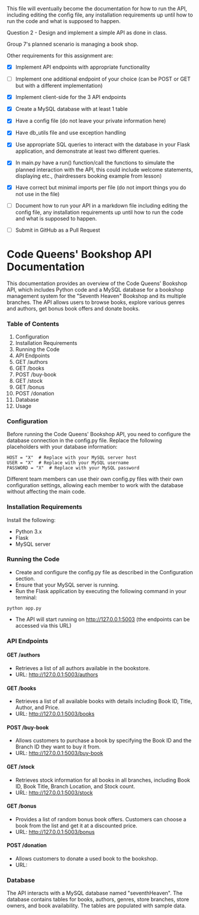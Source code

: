 This file will eventually become the documentation for how to run the API, including editing the config file, any installation requirements up until how to run the code and what is supposed to happen.

Question 2 - Design and implement a simple API as done in class. 

Group 7's planned scenario is managing a book shop.

Other requirements for this assignment are:

- [X] Implement API endpoints with appropriate functionality
- [ ] Implement one additional endpoint of your choice (can be POST or GET but with a different implementation)
- [X] Implement client-side for the 3 API endpoints
- [X] Create a MySQL database with at least 1 table
- [X] Have a config file (do not leave your private information here)
- [X] Have db_utils file and use exception handling
- [X] Use appropriate SQL queries to interact with the database in your Flask application, and demonstrate at least two different queries.
- [X] In main.py have a run() function/call the functions to simulate the planned interaction with the API, this could include welcome statements, displaying etc., (hairdressers booking example from lesson)
- [X] Have correct but minimal  imports per file (do not import things you do not use in the 
file)
- [ ] Document how to run your API in a markdown file including editing the config file, any installation requirements up until how to run the code and what is supposed to happen.
- [ ] Submit in GitHub as a Pull Request


# Code Queens' Bookshop API Documentation

This documentation provides an overview of the Code Queens' Bookshop API, which includes Python code and a MySQL database for a bookshop management system for the "Seventh Heaven" Bookshop and its multiple branches. 
The API allows users to browse books, explore various genres and authors, get bonus book offers and donate books. 

### **Table of Contents**

1. Configuration
2. Installation Requirements
3. Running the Code
4. API Endpoints
5. GET /authors
6. GET /books
7. POST /buy-book
8. GET /stock
9. GET /bonus
10. POST /donation
10. Database
11. Usage


### Configuration
Before running the Code Queens' Bookshop API, you need to configure the database connection in the config.py file. Replace the following placeholders with your database information:
``````
HOST = "X"  # Replace with your MySQL server host
USER = "X"  # Replace with your MySQL username
PASSWORD = "X"  # Replace with your MySQL password
``````
Different team members can use their own config.py files with their own configuration settings, allowing each member to work with the database without affecting the main code.


### Installation Requirements 
Install the following:

- Python 3.x
- Flask
- MySQL server


### Running the Code
- Create and configure the config.py file as described in the Configuration section.
- Ensure that your MySQL server is running.
- Run the Flask application by executing the following command in your terminal:
``````
python app.py
``````
- The API will start running on http://127.0.0.1:5003 (the endpoints can be accessed via this URL)


### API Endpoints

#### GET /authors 
- Retrieves a list of all authors available in the bookstore.
- URL: http://127.0.0.1:5003/authors

#### GET /books 
- Retrieves a list of all available books with details including Book ID, Title, Author, and Price.
- URL: http://127.0.0.1:5003/books

#### POST /buy-book
- Allows customers to purchase a book by specifying the Book ID and the Branch ID they want to buy it from.
- URL: http://127.0.0.1:5003/buy-book

#### GET /stock 
- Retrieves stock information for all books in all branches, including Book ID, Book Title, Branch Location, and Stock count.
- URL: http://127.0.0.1:5003/stock

#### GET /bonus 
- Provides a list of random bonus book offers. Customers can choose a book from the list and get it at a discounted price.
- URL: http://127.0.0.1:5003/bonus

#### POST /donation 
- Allows customers to donate a used book to the bookshop.
- URL: 


### Database
The API interacts with a MySQL database named "seventhHeaven". 
The database contains tables for books, authors, genres, store branches, store owners, and book availability. 
The tables are populated with sample data.


